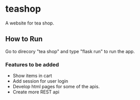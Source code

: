 # teashop
A website for tea shop.

## How to Run
Go to direcory "tea shop" and type "flask run" to run the app.

### Features to be added
- Show items in cart
- Add session for user login
- Develop html pages for some of the apis.
- Create more REST api
